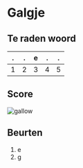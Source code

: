 # Galgje

## Te raden woord

|.|.|e|.|.|
|-|-|-|-|-|
|1|2|3|4|5|

## Score
![gallow](./images/1.png)

## Beurten
1. e
2. g